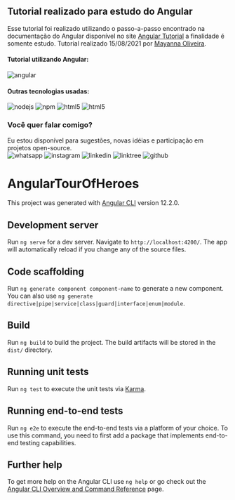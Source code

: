 ## Tutorial realizado para estudo do Angular
Esse tutorial foi realizado utilizando o passo-a-passo encontrado na documentação do Angular disponível no site [Angular Tutorial](https://angular.io/tutorial/) a finalidade é somente estudo. Tutorial realizado 15/08/2021 por [Mayanna Oliveira](https://linktr.ee/mayannaoliveira). 

#### Tutorial utilizando Angular:
![angular](https://shields.io/badge/Angular_CLI-v.12.2.0-green?logo=angular&logoColor=red&style=for-the-badge)
#### Outras tecnologias usadas:
![nodejs](https://shields.io/badge/node_JS-v.14.17.4-green?logo=node.js&style=for-the-badge)
![npm](https://shields.io/badge/NPM-v.6.14.14-green?logo=npm&style=for-the-badge)
![html5](https://shields.io/badge/HTML-v.5-green?logo=html5&style=for-the-badge)
![html5](https://shields.io/badge/CSS-v.3-green?logo=css3&logoColor=blue&style=for-the-badge)

### Você quer falar comigo?
Eu estou disponível para sugestões, novas idéias e participação em projetos open-source.
</br>
![whatsapp](https://img.shields.io/badge/-Whatsapp-grey?&logo=whatsapp&link=https://api.whatsapp.com/message/5XLG4UPSFCNWP1)
![instagram](https://img.shields.io/badge/-Instagram-grey?&logo=instagram&link=https://www.instagram.com/oliveiramayanna/)
![linkedin](https://img.shields.io/badge/-Linkedin-grey?&logo=linkedin&logoColor=blue&link=https://www.Linkedin.com/in/mayannaoliveira)
![linktree](https://img.shields.io/badge/-Linktree-grey?&logo=linktree&logoColor=green&link=https://www.linkedin.com/in/mayannaoliveira)
![github](https://img.shields.io/badge/-Github-grey?&logo=github&link=https://github.com/mayannaoliveira)

# AngularTourOfHeroes

This project was generated with [Angular CLI](https://github.com/angular/angular-cli) version 12.2.0.

## Development server

Run `ng serve` for a dev server. Navigate to `http://localhost:4200/`. The app will automatically reload if you change any of the source files.

## Code scaffolding

Run `ng generate component component-name` to generate a new component. You can also use `ng generate directive|pipe|service|class|guard|interface|enum|module`.

## Build

Run `ng build` to build the project. The build artifacts will be stored in the `dist/` directory.

## Running unit tests

Run `ng test` to execute the unit tests via [Karma](https://karma-runner.github.io).

## Running end-to-end tests

Run `ng e2e` to execute the end-to-end tests via a platform of your choice. To use this command, you need to first add a package that implements end-to-end testing capabilities.

## Further help

To get more help on the Angular CLI use `ng help` or go check out the [Angular CLI Overview and Command Reference](https://angular.io/cli) page.

